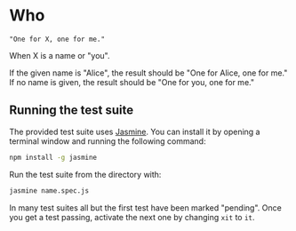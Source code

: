 # Who

```text
"One for X, one for me."
```

When X is a name or "you".

If the given name is "Alice", the result should be "One for Alice, one for me."
If no name is given, the result should be "One for you, one for me."

## Running the test suite

The provided test suite uses [Jasmine](https://jasmine.github.io/).
You can install it by opening a terminal window and running the
following command:

```sh
npm install -g jasmine
```

Run the test suite from the directory with:

```sh
jasmine name.spec.js
```

In many test suites all but the first test have been marked "pending".
Once you get a test passing, activate the next one by changing `xit` to `it`.

